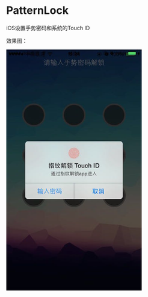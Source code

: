 # PatternLock
iOS设置手势密码和系统的Touch ID

效果图：

![Image url](https://github.com/justinjing/PatternLock/raw/master/ScreenShot.jpg)

